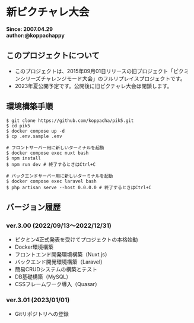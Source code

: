 # 新ピクチャレ大会
**Since: 2007.04.29**  
**author:@koppachappy**

## このプロジェクトについて
* このプロジェクトは、2015年09月01日リリースの旧プロジェクト「ピクミンシリーズチャレンジモード大会」のフルリプレイスプロジェクトです。
* 2023年夏公開予定です。公開後に旧ピクチャレ大会は閉鎖します。

## 環境構築手順
```shell
$ git clone https://github.com/koppacha/pik5.git
$ cd pik5
$ docker compose up -d
$ cp .env.sample .env

# フロントサーバー用に新しいターミナルを起動
$ docker compose exec nuxt bash
$ npm install
$ npm run dev # 終了するときはCtrl+C

# バックエンドサーバー用に新しいターミナルを起動
$ docker compose exec laravel bash
$ php artisan serve --host 0.0.0.0 # 終了するときはCtrl+C
```

## バージョン履歴
### ver.3.00 (2022/09/13〜2022/12/31)
* ピクミン4正式発表を受けてプロジェクトの本格始動
* Docker環境構築
* フロントエンド開発環境構築（Nuxt.js）
* バックエンド開発環境構築（Laravel）
* 簡易CRUDシステムの構築とテスト
* DB基礎構築（MySQL）
* CSSフレームワーク導入（Quasar）

### ver.3.01 (2023/01/01)
* Gitリポジトリへの登録
